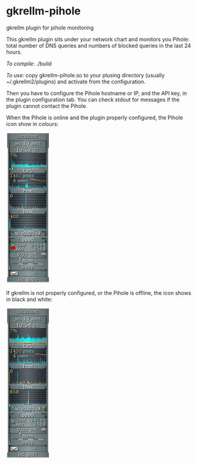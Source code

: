 # gkrellm-pihole
gkrellm plugin for pihole monitoring

This gkrellm plugin sits under your network chart and monitors you Pihole:
total number of DNS queries and numbers of blocked queries in the last 24 hours.

*To compile*:
./build

*To use*:
copy gkrellm-pihole.so to your plusing directory (usually ~/.gkrellm2/plugins) and activate from the configuration.

Then you have to configure the Pihole hostname or IP, and the API key, in the plugin configuration tab.
You can check stdout for messages if the plugin cannot contact the Pihole.

When the Pihole is online and the plugin properly configured, the Pihole icon show in colours:

![pihole online](docs/gkrellm-pihole-online.png)

If gkrellm is not properly configured, or the Pihole is offline, the icon shows in black and white:

![pihole online](docs/gkrellm-pihole-offline.png)


